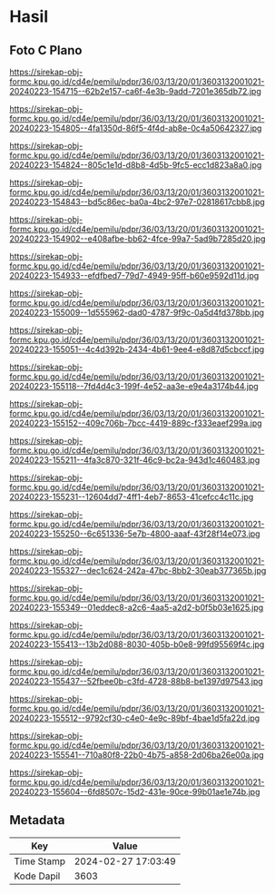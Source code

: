# Hasil

## Foto C Plano

https://sirekap-obj-formc.kpu.go.id/cd4e/pemilu/pdpr/36/03/13/20/01/3603132001021-20240223-154715--62b2e157-ca6f-4e3b-9add-7201e365db72.jpg

https://sirekap-obj-formc.kpu.go.id/cd4e/pemilu/pdpr/36/03/13/20/01/3603132001021-20240223-154805--4fa1350d-86f5-4f4d-ab8e-0c4a50642327.jpg

https://sirekap-obj-formc.kpu.go.id/cd4e/pemilu/pdpr/36/03/13/20/01/3603132001021-20240223-154824--805c1e1d-d8b8-4d5b-9fc5-ecc1d823a8a0.jpg

https://sirekap-obj-formc.kpu.go.id/cd4e/pemilu/pdpr/36/03/13/20/01/3603132001021-20240223-154843--bd5c86ec-ba0a-4bc2-97e7-02818617cbb8.jpg

https://sirekap-obj-formc.kpu.go.id/cd4e/pemilu/pdpr/36/03/13/20/01/3603132001021-20240223-154902--e408afbe-bb62-4fce-99a7-5ad9b7285d20.jpg

https://sirekap-obj-formc.kpu.go.id/cd4e/pemilu/pdpr/36/03/13/20/01/3603132001021-20240223-154933--efdfbed7-79d7-4949-95ff-b60e9592d11d.jpg

https://sirekap-obj-formc.kpu.go.id/cd4e/pemilu/pdpr/36/03/13/20/01/3603132001021-20240223-155009--1d555962-dad0-4787-9f9c-0a5d4fd378bb.jpg

https://sirekap-obj-formc.kpu.go.id/cd4e/pemilu/pdpr/36/03/13/20/01/3603132001021-20240223-155051--4c4d392b-2434-4b61-9ee4-e8d87d5cbccf.jpg

https://sirekap-obj-formc.kpu.go.id/cd4e/pemilu/pdpr/36/03/13/20/01/3603132001021-20240223-155118--7fd4d4c3-199f-4e52-aa3e-e9e4a3174b44.jpg

https://sirekap-obj-formc.kpu.go.id/cd4e/pemilu/pdpr/36/03/13/20/01/3603132001021-20240223-155152--409c706b-7bcc-4419-889c-f333eaef299a.jpg

https://sirekap-obj-formc.kpu.go.id/cd4e/pemilu/pdpr/36/03/13/20/01/3603132001021-20240223-155211--4fa3c870-321f-46c9-bc2a-943d1c460483.jpg

https://sirekap-obj-formc.kpu.go.id/cd4e/pemilu/pdpr/36/03/13/20/01/3603132001021-20240223-155231--12604dd7-4ff1-4eb7-8653-41cefcc4c11c.jpg

https://sirekap-obj-formc.kpu.go.id/cd4e/pemilu/pdpr/36/03/13/20/01/3603132001021-20240223-155250--6c651336-5e7b-4800-aaaf-43f28f14e073.jpg

https://sirekap-obj-formc.kpu.go.id/cd4e/pemilu/pdpr/36/03/13/20/01/3603132001021-20240223-155327--dec1c624-242a-47bc-8bb2-30eab377365b.jpg

https://sirekap-obj-formc.kpu.go.id/cd4e/pemilu/pdpr/36/03/13/20/01/3603132001021-20240223-155349--01eddec8-a2c6-4aa5-a2d2-b0f5b03e1625.jpg

https://sirekap-obj-formc.kpu.go.id/cd4e/pemilu/pdpr/36/03/13/20/01/3603132001021-20240223-155413--13b2d088-8030-405b-b0e8-99fd95569f4c.jpg

https://sirekap-obj-formc.kpu.go.id/cd4e/pemilu/pdpr/36/03/13/20/01/3603132001021-20240223-155437--52fbee0b-c3fd-4728-88b8-be1397d97543.jpg

https://sirekap-obj-formc.kpu.go.id/cd4e/pemilu/pdpr/36/03/13/20/01/3603132001021-20240223-155512--9792cf30-c4e0-4e9c-89bf-4bae1d5fa22d.jpg

https://sirekap-obj-formc.kpu.go.id/cd4e/pemilu/pdpr/36/03/13/20/01/3603132001021-20240223-155541--710a80f8-22b0-4b75-a858-2d06ba26e00a.jpg

https://sirekap-obj-formc.kpu.go.id/cd4e/pemilu/pdpr/36/03/13/20/01/3603132001021-20240223-155604--6fd8507c-15d2-431e-90ce-99b01ae1e74b.jpg


## Metadata

| Key        | Value               |
| ---------- | ------------------- |
| Time Stamp | 2024-02-27 17:03:49 |
| Kode Dapil | 3603                |



